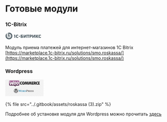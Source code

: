 # Готовые модули

### 1C-Bitrix

![](../.gitbook/assets/top-logo.png)

Модуль приема платежей для интернет-магазинов 1C Bitrix [https://marketplace.1c-bitrix.ru/solutions/smo.roskassa/](https://marketplace.1c-bitrix.ru/solutions/smo.roskassa/)

### Wordpress

![](../.gitbook/assets/png-transparent-woocommerce-wordpress-com-plug-in-e-commerce-woocommerce-purple-text-trademark-1-.png)

{% file src="../.gitbook/assets/roskassa \(3\).zip" %}

Подробнее об установке модуля для Wordpress можно прочитать [здесь](../spravochnaya-informaciya/wp-module-setup.md) 


